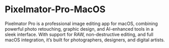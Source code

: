 # Pixelmator-Pro-MacOS
Pixelmator Pro is a professional image editing app for macOS, combining powerful photo retouching, graphic design, and AI-enhanced tools in a sleek interface. With support for RAW, non-destructive editing, and full macOS integration, it’s built for photographers, designers, and digital artists.

